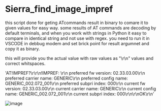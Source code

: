 
# Sierra_find_image_impref

this script done for geting ATcommands result in binary to comare it to given values for easy way.
some results of AT commands are decoding by default terminals, and when you work with strings in Python it easy to compare in identical string and not use with regex.
you need to run it in VSCODE in debbug modem and set brick point for result argumnet and copy it as binary.

this will provide you the actual value with raw values as "\r\n" values and correct whitspaces. 

'AT!IMPREF?\r\r\n!IMPREF: \r\n preferred fw version:    02.33.03.00\r\n preferred carrier name:  GENERIC\r\n preferred config name:   GENERIC_002.072_001\r\n preferred subpri index:  000\r\n current fw version:      02.33.03.00\r\n current carrier name:    GENERIC\r\n current config name:     GENERIC_002.072_001\r\n current subpri index:    000\r\n\r\nOK\r\n'


![image](https://github.com/elkanamol/Sierra_find_image_impref/assets/57934787/4d082594-af8f-4aea-b074-3eacf72dad89)



